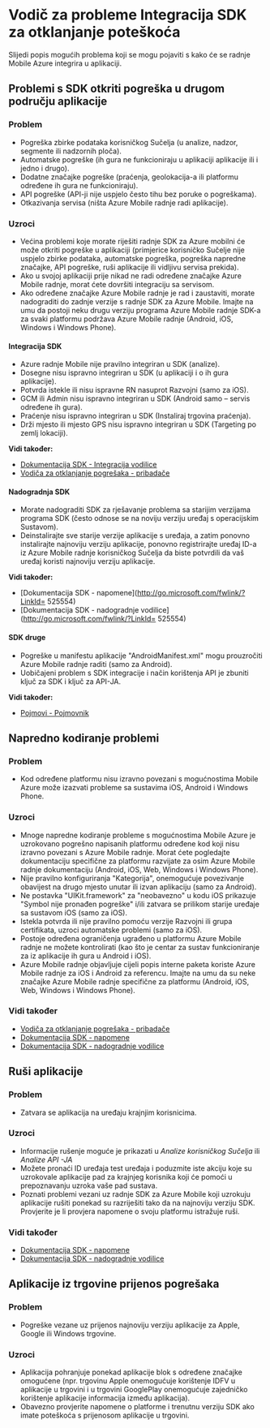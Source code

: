 <properties 
   pageTitle="Azure mobilne radnje vodič – SDK za otklanjanje poteškoća" 
   description="Otklanjanje problema s SDK integracija u Azure Mobile radnje" 
   services="mobile-engagement" 
   documentationCenter="" 
   authors="piyushjo" 
   manager="dwrede" 
   editor=""/>

<tags
   ms.service="mobile-engagement"
   ms.devlang="na"
   ms.topic="article"
   ms.tgt_pltfrm="mobile-multiple"
   ms.workload="mobile" 
   ms.date="08/19/2016"
   ms.author="piyushjo"/>

# <a name="troubleshooting-guide-for-sdk-integration-issues"></a>Vodič za probleme Integracija SDK za otklanjanje poteškoća

Slijedi popis mogućih problema koji se mogu pojaviti s kako će se radnje Mobile Azure integrira u aplikaciji.

## <a name="sdk-issues-discovered-by-a-failure-in-another-area-of-your-application"></a>Problemi s SDK otkriti pogreška u drugom području aplikacije

### <a name="issue"></a>Problem
- Pogreška zbirke podataka korisničkog Sučelja (u analize, nadzor, segmente ili nadzornih ploča).
- Automatske pogreške (ih gura ne funkcioniraju u aplikaciji aplikacije ili i jedno i drugo).
- Dodatne značajke pogreške (praćenja, geolokacija-a ili platformu određene ih gura ne funkcioniraju).
- API pogreške (API-ji nije uspjelo često tihu bez poruke o pogreškama).
- Otkazivanja servisa (ništa Azure Mobile radnje radi aplikacije).

### <a name="causes"></a>Uzroci

- Većina problemi koje morate riješiti radnje SDK za Azure mobilni će može otkriti pogreške u aplikaciji (primjerice korisničko Sučelje nije uspjelo zbirke podataka, automatske pogreška, pogreška napredne značajke, API pogreške, ruši aplikacije ili vidljivu servisa prekida).  
- Ako u svojoj aplikaciji prije nikad ne radi određene značajke Azure Mobile radnje, morat ćete dovršiti integraciju sa servisom. 
- Ako određene značajke Azure Mobile radnje je rad i zaustaviti, morate nadograditi do zadnje verzije s radnje SDK za Azure Mobile. Imajte na umu da postoji neku drugu verziju programa Azure Mobile radnje SDK-a za svaki platformu podržava Azure Mobile radnje (Android, iOS, Windows i Windows Phone).

#### <a name="sdk-integration"></a>Integracija SDK

- Azure radnje Mobile nije pravilno integriran u SDK (analize).
- Dosegne nisu ispravno integriran u SDK (u aplikaciji i o ih gura aplikacije).
- Potvrda istekle ili nisu ispravne RN nasuprot Razvojni (samo za iOS).
- GCM ili Admin nisu ispravno integriran u SDK (Android samo – servis određene ih gura).
- Praćenje nisu ispravno integriran u SDK (Instaliraj trgovina praćenja).
- Drži mjesto ili mjesto GPS nisu ispravno integriran u SDK (Targeting po zemlj lokaciji).


**Vidi također:**

- [Dokumentacija SDK - Integracija vodilice][Link 5] 
- [Vodiča za otklanjanje pogrešaka - pribadače][Link 23]

#### <a name="sdk-upgrade"></a>Nadogradnja SDK

- Morate nadograditi SDK za rješavanje problema sa starijim verzijama programa SDK (često odnose se na noviju verziju uređaj s operacijskim Sustavom).
- Deinstalirajte sve starije verzije aplikacije s uređaja, a zatim ponovno instalirajte najnoviju verziju aplikacije, ponovno registrirajte uređaj ID-a iz Azure Mobile radnje korisničkog Sučelja da biste potvrdili da vaš uređaj koristi najnoviju verziju aplikacije.

**Vidi također:**

- [Dokumentacija SDK - napomene](http://go.microsoft.com/fwlink/?LinkId= 525554) 
- [Dokumentacija SDK - nadogradnje vodilice](http://go.microsoft.com/fwlink/?LinkId= 525554)

#### <a name="sdk-other"></a>SDK druge

- Pogreške u manifestu aplikacije "AndroidManifest.xml" mogu prouzročiti Azure Mobile radnje raditi (samo za Android).
- Uobičajeni problem s SDK integracije i način korištenja API je zbuniti ključ za SDK i ključ za API-JA.

**Vidi također:**

- [Pojmovi - Pojmovnik][Link 6]

## <a name="advanced-coding-issues"></a>Napredno kodiranje problemi

### <a name="issue"></a>Problem
-  Kod određene platformu nisu izravno povezani s mogućnostima Mobile Azure može izazvati probleme sa sustavima iOS, Android i Windows Phone.

### <a name="causes"></a>Uzroci

- Mnoge napredne kodiranje probleme s mogućnostima Mobile Azure je uzrokovano pogrešno napisanih platformu određene kod koji nisu izravno povezani s Azure Mobile radnje. Morat ćete pogledajte dokumentaciju specifične za platformu razvijate za osim Azure Mobile radnje dokumentaciju (Android, iOS, Web, Windows i Windows Phone).
- Nije pravilno konfiguriranja "Kategorija", onemogućuje povezivanje obavijest na drugo mjesto unutar ili izvan aplikaciju (samo za Android). 
- Ne postavka "UIKit.framework" za "neobavezno" u kodu iOS prikazuje "Symbol nije pronađen pogreške" i/ili zatvara se prilikom starije uređaje sa sustavom iOS (samo za iOS).
- Istekla potvrda ili nije pravilno pomoću verzije Razvojni ili grupa certifikata, uzroci automatske problemi (samo za iOS).
- Postoje određena ograničenja ugrađeno u platformu Azure Mobile radnje ne možete kontrolirati (kao što je centar za sustav funkcioniranje za iz aplikacije ih gura u Android i iOS).
- Azure Mobile radnje objavljuje cijeli popis interne paketa koriste Azure Mobile radnje za iOS i Android za referencu. Imajte na umu da su neke značajke Azure Mobile radnje specifične za platformu (Android, iOS, Web, Windows i Windows Phone).

### <a name="see-also"></a>Vidi također

 - [Vodiča za otklanjanje pogrešaka - pribadače][Link 23] 
 - [Dokumentacija SDK - napomene][Link 5]
 - [Dokumentacija SDK - nadogradnje vodilice][Link 5]

## <a name="application-crashes"></a>Ruši aplikacije

### <a name="issue"></a>Problem
- Zatvara se aplikacija na uređaju krajnjim korisnicima.

### <a name="causes"></a>Uzroci

- Informacije rušenje moguće je prikazati u *Analize korisničkog Sučelja* ili *Analize API -JA*
- Možete pronaći ID uređaja test uređaja i poduzmite iste akciju koje su uzrokovale aplikacije pad za krajnjeg korisnika koji će pomoći u prepoznavanju uzroka vaše pad sustava.
- Poznati problemi vezani uz radnje SDK za Azure Mobile koji uzrokuju aplikacije rušiti ponekad su razriješiti tako da na najnoviju verziju SDK. Provjerite je li provjera napomene o svoju platformu istražuje ruši.

### <a name="see-also"></a>Vidi također

- [Dokumentacija SDK - napomene][Link 5]
- [Dokumentacija SDK - nadogradnje vodilice][Link 5]

## <a name="app-store-upload-failures"></a>Aplikacije iz trgovine prijenos pogrešaka

### <a name="issue"></a>Problem
- Pogreške vezane uz prijenos najnoviju verziju aplikacije za Apple, Google ili Windows trgovine.

### <a name="causes"></a>Uzroci

- Aplikacija pohranjuje ponekad aplikacije blok s određene značajke omogućene (npr. trgovinu Apple onemogućuje korištenje IDFV u aplikacije u trgovini i u trgovini GooglePlay onemogućuje zajedničko korištenje aplikacije informacija između aplikacija). 
- Obavezno provjerite napomene o platforme i trenutnu verziju SDK ako imate poteškoća s prijenosom aplikacije u trgovini.

<!--Link references-->
[Link 1]: mobile-engagement-user-interface.md
[Link 2]: mobile-engagement-troubleshooting-guide.md
[Link 3]: mobile-engagement-how-tos.md
[Link 4]: http://go.microsoft.com/fwlink/?LinkID=525553
[Link 5]: http://go.microsoft.com/fwlink/?LinkID=525554
[Link 6]: http://go.microsoft.com/fwlink/?LinkId=525555
[Link 7]: https://account.windowsazure.com/PreviewFeatures
[Link 8]: https://social.msdn.microsoft.com/Forums/azure/en-US/home?forum=azuremobileengagement
[Link 9]: http://azure.microsoft.com/en-us/services/mobile-engagement/
[Link 10]: http://azure.microsoft.com/en-us/documentation/services/mobile-engagement/
[Link 11]: http://azure.microsoft.com/en-us/pricing/details/mobile-engagement/
[Link 12]: mobile-engagement-user-interface-navigation.md
[Link 13]: mobile-engagement-user-interface-home.md
[Link 14]: mobile-engagement-user-interface-my-account.md
[Link 15]: mobile-engagement-user-interface-analytics.md
[Link 16]: mobile-engagement-user-interface-monitor.md
[Link 17]: mobile-engagement-user-interface-reach.md
[Link 18]: mobile-engagement-user-interface-segments.md
[Link 19]: mobile-engagement-user-interface-dashboard.md
[Link 20]: mobile-engagement-user-interface-settings.md
[Link 21]: mobile-engagement-troubleshooting-guide-analytics.md
[Link 22]: mobile-engagement-troubleshooting-guide-apis.md
[Link 23]: mobile-engagement-troubleshooting-guide-push-reach.md
[Link 24]: mobile-engagement-troubleshooting-guide-service.md
[Link 25]: mobile-engagement-troubleshooting-guide-sdk.md
[Link 26]: mobile-engagement-troubleshooting-guide-sr-info.md
[Link 27]: mobile-engagement-user-interface-reach-campaign.md
[Link 28]: mobile-engagement-user-interface-reach-criterion.md
[Link 29]: mobile-engagement-user-interface-reach-content.md
 
